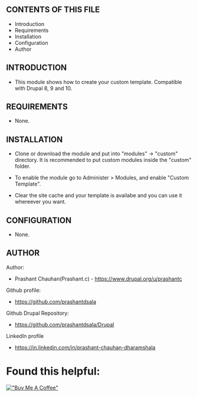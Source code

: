 CONTENTS OF THIS FILE
---------------------
 * Introduction
 * Requirements
 * Installation
 * Configuration
 * Author

INTRODUCTION
-----------

 * This module shows how to create your custom template. Compatible with Drupal 8, 9 and 10.

REQUIREMENTS
------------

 * None.

INSTALLATION
------------

 * Clone or download the module and put into "modules" -> "custom" directory. It is recommended to put custom modules inside the "custom" folder.

 * To enable the module go to Administer > Modules, and enable "Custom Template".

 * Clear the site cache and your template is availabe and you can use it whereever you want.

CONFIGURATION
-------------
 * None.

AUTHOR
------------------
Author:
 * Prashant Chauhan(Prashant.c) - https://www.drupal.org/u/prashantc

Github profile:
 * https://github.com/prashantdsala

Github Drupal Repository: 
 * https://github.com/prashantdsala/Drupal

LinkedIn profile
 * https://in.linkedin.com/in/prashant-chauhan-dharamshala
 
Found this helpful:
===================
[!["Buy Me A Coffee"](https://www.buymeacoffee.com/assets/img/custom_images/orange_img.png)](https://www.buymeacoffee.com/prashantdsala)